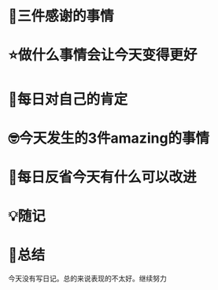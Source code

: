# 💖三件感谢的事情

# ⭐做什么事情会让今天变得更好

# 🥇每日对自己的肯定

# 🤓今天发生的3件amazing的事情
 
# 💭每日反省今天有什么可以改进

# 💡随记

# 🎈总结
今天没有写日记。总的来说表现的不太好。继续努力

